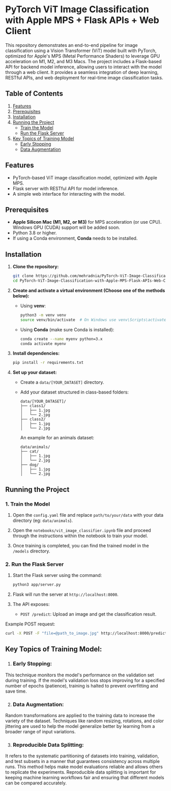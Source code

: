 # PyTorch ViT Image Classification with Apple MPS + Flask APIs + Web Client

This repository demonstrates an end-to-end pipeline for image classification using a Vision Transformer (ViT) model built with PyTorch, optimized for Apple's MPS (Metal Performance Shaders) to leverage GPU acceleration on M1, M2, and M3 Macs. The project includes a Flask-based API for backend model inference, allowing users to interact with the model through a web client. It provides a seamless integration of deep learning, RESTful APIs, and web deployment for real-time image classification tasks.

## Table of Contents
1.   [Features](#features)
2. [Prerequisites](#prerequisites)
3. [Installation](#installation)
4. [Running the Project](#running-the-project)
   - [Train the Model](#1-train-the-model)
   - [Run the Flask Server](#2-run-the-flask-server)
5. [Key Topics of Training Model](#key-topics-of-training-model)
   - [Early Stopping](#early-stopping)
   - [Data Augmentation](#data-augmentation)

## Features
- PyTorch-based ViT image classification model, optimized with Apple MPS.
- Flask server with RESTful API for model inference.
- A simple web interface for interacting with the model.

## Prerequisites
- **Apple Silicon Mac (M1, M2, or M3)** for MPS acceleration (or use CPU). Windows GPU (CUDA) support will be added soon.
- Python 3.8 or higher.
- If using a Conda environment, **Conda** needs to be installed.

## Installation
1. **Clone the repository:**
    ```bash
    git clone https://github.com/mehradnia/PyTorch-ViT-Image-Classification-with-Apple-MPS-Flask-APIs-Web-Client.git
    cd PyTorch-ViT-Image-Classification-with-Apple-MPS-Flask-APIs-Web-Client
    ```

2. **Create and activate a virtual environment (Choose one of the methods below):**

   - Using **venv**:
     ```bash
     python3 -m venv venv
     source venv/bin/activate  # On Windows use venv\Scripts\activate
     ```

   - Using **Conda** (make sure Conda is installed):
     ```bash
     conda create --name myenv python=3.x
     conda activate myenv
     ```

3. **Install dependencies:**
    ```bash
    pip install -r requirements.txt
    ```

4. **Set up your dataset:**
    - Create a `data/[YOUR_DATASET]` directory.
    - Add your dataset structured in class-based folders:
      ```
      data/[YOUR_DATASET]/
      ├── class1/
      │   ├── 1.jpg
      │   └── 2.jpg
      ├── class2/
      │   ├── 1.jpg
      │   └── 2.jpg
      ```

      An example for an animals dataset:
      ```
      data/animals/
      ├── cat/
      │   ├── 1.jpg
      │   └── 2.jpg
      ├── dog/
      │   ├── 1.jpg
      │   └── 2.jpg
      ```

## Running the Project

### 1. Train the Model
1. Open the `config.yaml` file and replace `path/to/your/data` with your data directory (eg: `data/animals`).

2. Open the `notebooks/vit_image_classifier.ipynb` file and proceed through the instructions within the notebook to train your model.

3. Once training is completed, you can find the trained model in the `/models` directory.

### 2. Run the Flask Server
1. Start the Flask server using the command:
    ```bash
    python3 app/server.py
    ```

2. Flask will run the server at `http://localhost:8000`.

3. The API exposes:
   - `POST /predict`: Upload an image and get the classification result.

Example POST request:
```bash
curl -X POST -F "file=@path_to_image.jpg" http://localhost:8000/predict
```


## Key Topics of Training Model:

1. ### Early Stopping: 
This technique monitors the model's performance on the validation set during training. If the model's validation loss stops improving for a specified number of epochs (patience), training is halted to prevent overfitting and save time.

2. ### Data Augmentation: 
Random transformations are applied to the training data to increase the variety of the dataset. Techniques like random resizing, rotations, and color jittering are used to help the model generalize better by learning from a broader range of input variations.

3. ### Reproducible Data Splitting:
It refers to the systematic partitioning of datasets into training, validation, and test subsets in a manner that guarantees consistency across multiple runs. This method helps make model evaluations reliable and allows others to replicate the experiments. Reproducible data splitting is important for keeping machine learning workflows fair and ensuring that different models can be compared accurately.